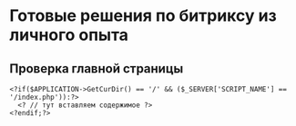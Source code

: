 # Готовые решения по битриксу из личного опыта

## Проверка главной страницы
    <?if($APPLICATION->GetCurDir() == '/' && ($_SERVER['SCRIPT_NAME'] == '/index.php')):?>
      <? // тут вставляем содержимое ?>
    <?endif;?>
